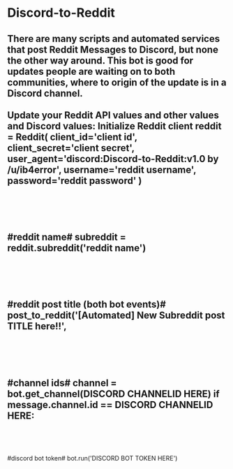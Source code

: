 # Discord-to-Reddit
There are many scripts and automated services that post Reddit Messages to Discord, but none the other way around. This bot is good for updates people are waiting on to both communities, where to origin of the update is in a Discord channel.
<br><br>
Update your Reddit API values and other values and Discord values:
Initialize Reddit client
reddit = Reddit(
    client_id='client id',
    client_secret='client secret',
    user_agent='discord:Discord-to-Reddit:v1.0 by /u/ib4error',
    username='reddit username',
    password='reddit password'
)
<br><br>
---------------
<br><br>
#reddit name#
subreddit = reddit.subreddit('reddit name')
<br><br>
---------------
<br><br>
#reddit post title (both bot events)#
post_to_reddit('[Automated] New Subreddit post TITLE here!!',
<br><br>
----------------
<br><br>
#channel ids#
channel = bot.get_channel(DISCORD CHANNELID HERE)
if message.channel.id == DISCORD CHANNELID HERE:
<br><br>
----------------
<br><br>
#discord bot token#
bot.run('DISCORD BOT TOKEN HERE')

